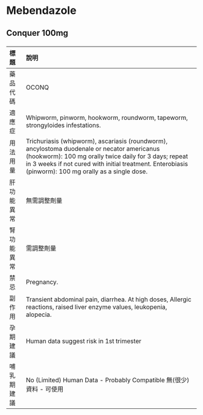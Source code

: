 # Mebendazole

## Conquer 100mg

##### 

| 標題       | 說明                                                                                                                                                                                                                                                          |
|:-----------|:--------------------------------------------------------------------------------------------------------------------------------------------------------------------------------------------------------------------------------------------------------------|
| 藥品代碼   | OCONQ                                                                                                                                                                                                                                                         |
| 適應症     | Whipworm, pinworm, hookworm, roundworm, tapeworm, strongyloides infestations.                                                                                                                                                                                 |
| 用法用量   | Trichuriasis (whipworm), ascariasis (roundworm), ancylostoma duodenale or necator americanus (hookworm): 100 mg orally twice daily for 3 days; repeat in 3 weeks if not cured with initial treatment. Enterobiasis (pinworm): 100 mg orally as a single dose. |
| 肝功能異常 | 無需調整劑量                                                                                                                                                                                                                                                  |
| 腎功能異常 | 需調整劑量                                                                                                                                                                                                                                                    |
| 禁忌       | Pregnancy.                                                                                                                                                                                                                                                    |
| 副作用     | Transient abdominal pain, diarrhea. At high doses, Allergic reactions, raised liver enzyme values, leukopenia, alopecia.                                                                                                                                      |
| 孕期建議   | Human data suggest risk in 1st trimester                                                                                                                                                                                                                      |
| 哺乳期建議 | No (Limited) Human Data - Probably Compatible 無(很少)資料 - 可使用                                                                                                                                                                                           |

